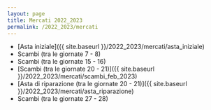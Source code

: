 ```yaml
---
layout: page
title: Mercati 2022_2023
permalink: /2022_2023/mercati
---
```


- [Asta iniziale]({{ site.baseurl }}/2022_2023/mercati/asta_iniziale)
- Scambi (tra le giornate 7 - 8)
- Scambi (tra le giornate 15 - 16)
- [Scambi (tra le giornate 20 - 21)]({{ site.baseurl }}/2022_2023/mercati/scambi_feb_2023)
- [Asta di riparazione (tra le giornate 20 - 21)]({{ site.baseurl }}/2022_2023/mercati/asta_riparazione)
- Scambi (tra le giornate 27 - 28)
